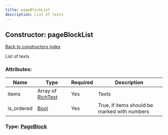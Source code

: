 ```yaml
---
title: pageBlockList
description: List of texts
---
```

## Constructor: pageBlockList  
[Back to constructors index](index.md)



List of texts

### Attributes:

| Name     |    Type       | Required | Description |
|----------|---------------|----------|-------------|
|items|Array of [RichText](../constructors/RichText.md) | Yes|Texts|
|is\_ordered|[Bool](../types/Bool.md) | Yes|True, if items should be marked with numbers|



### Type: [PageBlock](../types/PageBlock.md)


